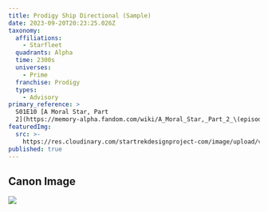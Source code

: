```yaml
---
title: Prodigy Ship Directional (Sample)
date: 2023-09-20T20:23:25.026Z
taxonomy:
  affiliations:
    - Starfleet
  quadrants: Alpha
  time: 2300s
  universes:
    - Prime
  franchise: Prodigy
  types:
    - Advisory
primary_reference: >
  S01E10 [A Moral Star, Part
  2](https://memory-alpha.fandom.com/wiki/A_Moral_Star,_Part_2_\(episode\))
featuredImg:
  src: >-
    https://res.cloudinary.com/startrekdesignproject-com/image/upload/v1681174981/Prodigy-Ship-Directional.png
published: true
---
```


## Canon Image

![](https://res.cloudinary.com/startrekdesignproject-com/image/upload/v1681174981/Ship-Directional-_Numeric__PRO-1x10-1.jpg)
